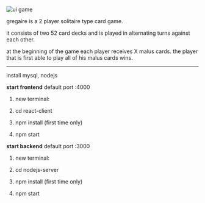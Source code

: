 ![ui game](https://user-images.githubusercontent.com/39095721/131256257-0c655946-4b3d-4d20-bbd2-ea65f2614418.JPG)


gregaire is a 2 player solitaire type card game.

it consists of two 52 card decks and is played in alternating turns against each other.

at the beginning of the game each player receives X malus cards. the player that is first able to play all of his malus cards wins.
_______
install mysql, nodejs



<b>start frontend</b> default port :4000

1) new terminal:

2) cd react-client

3) npm install (first time only)

4) npm start
  

<b>start backend</b> default port :3000

1) new terminal:

2) cd nodejs-server

3) npm install (first time only)

4) npm start
